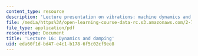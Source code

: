 ```yaml
---
content_type: resource
description: 'Lecture presentation on vibrations: machine dynamics and damping.'
file: /media/https%3A/open-learning-course-data-rc.s3.amazonaws.com/2-72-elements-of-mechanical-design-spring-2009/eda60f1dbd47e4c1b1786f5c02cf9ee8_MIT2_72s09_lec16.pdf
file_type: application/pdf
resourcetype: Document
title: 'Lecture 16: Dynamics and damping'
uid: eda60f1d-bd47-e4c1-b178-6f5c02cf9ee8
---
```

